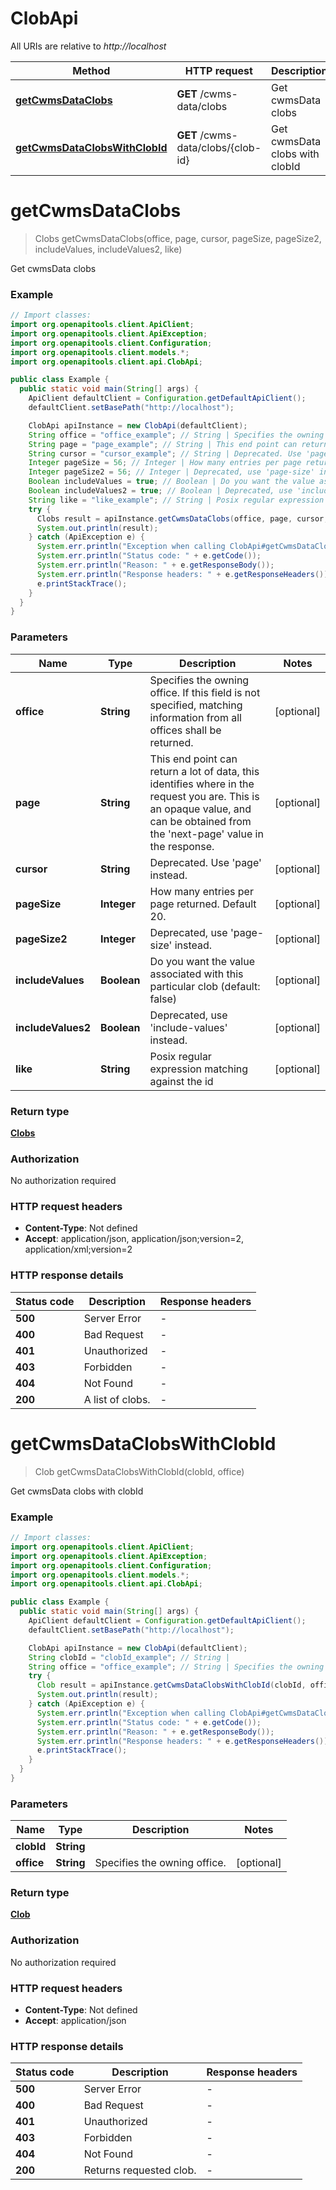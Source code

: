 # ClobApi

All URIs are relative to *http://localhost*

| Method | HTTP request | Description |
|------------- | ------------- | -------------|
| [**getCwmsDataClobs**](ClobApi.md#getCwmsDataClobs) | **GET** /cwms-data/clobs | Get cwmsData clobs |
| [**getCwmsDataClobsWithClobId**](ClobApi.md#getCwmsDataClobsWithClobId) | **GET** /cwms-data/clobs/{clob-id} | Get cwmsData clobs with clobId |


<a name="getCwmsDataClobs"></a>
# **getCwmsDataClobs**
> Clobs getCwmsDataClobs(office, page, cursor, pageSize, pageSize2, includeValues, includeValues2, like)

Get cwmsData clobs

### Example
```java
// Import classes:
import org.openapitools.client.ApiClient;
import org.openapitools.client.ApiException;
import org.openapitools.client.Configuration;
import org.openapitools.client.models.*;
import org.openapitools.client.api.ClobApi;

public class Example {
  public static void main(String[] args) {
    ApiClient defaultClient = Configuration.getDefaultApiClient();
    defaultClient.setBasePath("http://localhost");

    ClobApi apiInstance = new ClobApi(defaultClient);
    String office = "office_example"; // String | Specifies the owning office. If this field is not specified, matching information from all offices shall be returned.
    String page = "page_example"; // String | This end point can return a lot of data, this identifies where in the request you are. This is an opaque value, and can be obtained from the 'next-page' value in the response.
    String cursor = "cursor_example"; // String | Deprecated. Use 'page' instead.
    Integer pageSize = 56; // Integer | How many entries per page returned. Default 20.
    Integer pageSize2 = 56; // Integer | Deprecated, use 'page-size' instead.
    Boolean includeValues = true; // Boolean | Do you want the value associated with this particular clob (default: false)
    Boolean includeValues2 = true; // Boolean | Deprecated, use 'include-values' instead.
    String like = "like_example"; // String | Posix regular expression matching against the id
    try {
      Clobs result = apiInstance.getCwmsDataClobs(office, page, cursor, pageSize, pageSize2, includeValues, includeValues2, like);
      System.out.println(result);
    } catch (ApiException e) {
      System.err.println("Exception when calling ClobApi#getCwmsDataClobs");
      System.err.println("Status code: " + e.getCode());
      System.err.println("Reason: " + e.getResponseBody());
      System.err.println("Response headers: " + e.getResponseHeaders());
      e.printStackTrace();
    }
  }
}
```

### Parameters

| Name | Type | Description  | Notes |
|------------- | ------------- | ------------- | -------------|
| **office** | **String**| Specifies the owning office. If this field is not specified, matching information from all offices shall be returned. | [optional] |
| **page** | **String**| This end point can return a lot of data, this identifies where in the request you are. This is an opaque value, and can be obtained from the &#39;next-page&#39; value in the response. | [optional] |
| **cursor** | **String**| Deprecated. Use &#39;page&#39; instead. | [optional] |
| **pageSize** | **Integer**| How many entries per page returned. Default 20. | [optional] |
| **pageSize2** | **Integer**| Deprecated, use &#39;page-size&#39; instead. | [optional] |
| **includeValues** | **Boolean**| Do you want the value associated with this particular clob (default: false) | [optional] |
| **includeValues2** | **Boolean**| Deprecated, use &#39;include-values&#39; instead. | [optional] |
| **like** | **String**| Posix regular expression matching against the id | [optional] |

### Return type

[**Clobs**](Clobs.md)

### Authorization

No authorization required

### HTTP request headers

 - **Content-Type**: Not defined
 - **Accept**: application/json, application/json;version=2, application/xml;version=2

### HTTP response details
| Status code | Description | Response headers |
|-------------|-------------|------------------|
| **500** | Server Error |  -  |
| **400** | Bad Request |  -  |
| **401** | Unauthorized |  -  |
| **403** | Forbidden |  -  |
| **404** | Not Found |  -  |
| **200** | A list of clobs. |  -  |

<a name="getCwmsDataClobsWithClobId"></a>
# **getCwmsDataClobsWithClobId**
> Clob getCwmsDataClobsWithClobId(clobId, office)

Get cwmsData clobs with clobId

### Example
```java
// Import classes:
import org.openapitools.client.ApiClient;
import org.openapitools.client.ApiException;
import org.openapitools.client.Configuration;
import org.openapitools.client.models.*;
import org.openapitools.client.api.ClobApi;

public class Example {
  public static void main(String[] args) {
    ApiClient defaultClient = Configuration.getDefaultApiClient();
    defaultClient.setBasePath("http://localhost");

    ClobApi apiInstance = new ClobApi(defaultClient);
    String clobId = "clobId_example"; // String | 
    String office = "office_example"; // String | Specifies the owning office.
    try {
      Clob result = apiInstance.getCwmsDataClobsWithClobId(clobId, office);
      System.out.println(result);
    } catch (ApiException e) {
      System.err.println("Exception when calling ClobApi#getCwmsDataClobsWithClobId");
      System.err.println("Status code: " + e.getCode());
      System.err.println("Reason: " + e.getResponseBody());
      System.err.println("Response headers: " + e.getResponseHeaders());
      e.printStackTrace();
    }
  }
}
```

### Parameters

| Name | Type | Description  | Notes |
|------------- | ------------- | ------------- | -------------|
| **clobId** | **String**|  | |
| **office** | **String**| Specifies the owning office. | [optional] |

### Return type

[**Clob**](Clob.md)

### Authorization

No authorization required

### HTTP request headers

 - **Content-Type**: Not defined
 - **Accept**: application/json

### HTTP response details
| Status code | Description | Response headers |
|-------------|-------------|------------------|
| **500** | Server Error |  -  |
| **400** | Bad Request |  -  |
| **401** | Unauthorized |  -  |
| **403** | Forbidden |  -  |
| **404** | Not Found |  -  |
| **200** | Returns requested clob. |  -  |

